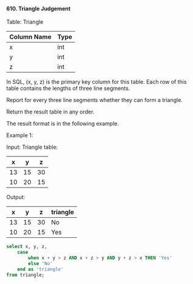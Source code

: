 #### 610. Triangle Judgement


Table: Triangle


| Column Name | Type |
|-------------|------|
| x           | int  |
| y           | int  |
| z           | int  |

In SQL, (x, y, z) is the primary key column for this table.
Each row of this table contains the lengths of three line segments.

 

Report for every three line segments whether they can form a triangle.

Return the result table in any order.

The result format is in the following example.

 

Example 1:

Input: 
Triangle table:

| x  | y  | z  |
|----|----|----|
| 13 | 15 | 30 |
| 10 | 20 | 15 |

Output: 

| x  | y  | z  | triangle |
|----|----|----|----------|
| 13 | 15 | 30 | No       |
| 10 | 20 | 15 | Yes      |



```sql
select x, y, z,
    case
        when x + y > z AND x + z > y AND y + z > x THEN 'Yes'
        else 'No'
    end as 'triangle'
from triangle;
```